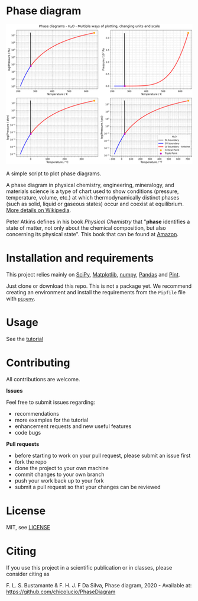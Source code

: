 # Phase diagram

![Phase diagram](phase_diagram_water.png)

A simple script to plot phase diagrams.

A phase diagram in physical chemistry, engineering, mineralogy, and materials science is a type of chart used to show conditions (pressure, temperature, volume, etc.)  at which thermodynamically distinct phases (such as solid, liquid or gaseous states)  occur and coexist at equilibrium. [More details on Wikipedia](https://en.wikipedia.org/wiki/Phase_diagram).

Peter Atkins defines in his  book *Physical Chemistry* that "**phase** identifies a state of matter, not only about the chemical composition, but also concerning its physical state". This book that can be found at [Amazon](https://www.amazon.com/Physical-Chemistry-9th-Peter-Atkins/dp/1429218126/ref=sr_1_5?keywords=physical+chemistry+nine+edition&qid=1583607029&sr=8-5).


# Installation and requirements

This project relies mainly on [SciPy](https://matplotlib.org/), [Matplotlib](https://numpy.org/), [numpy](https://numpy.org/), [Pandas](https://pandas.pydata.org/) and [Pint](https://pint.readthedocs.io/en/stable/).

Just clone or download this repo. This is not a package yet. We recommend creating an environment and install the requirements from the `Pipfile` file with [`pipenv`](https://github.com/pypa/pipenv).

# Usage

See the [tutorial](tutorial.ipynb)

# Contributing

All contributions are welcome.

**Issues**

Feel free to submit issues regarding:

- recommendations
- more examples for the tutorial
- enhancement requests and new useful features
- code bugs

**Pull requests**

- before starting to work on your pull request, please submit an issue first
- fork the repo
- clone the project to your own machine
- commit changes to your own branch
- push your work back up to your fork
- submit a pull request so that your changes can be reviewed

# License

MIT, see [LICENSE](LICENSE)

# Citing

If you use this project in a scientific publication or in classes, please consider citing as

F. L. S. Bustamante & F. H. J. F Da Silva, Phase diagram, 2020 - Available at: https://github.com/chicolucio/PhaseDiagram
